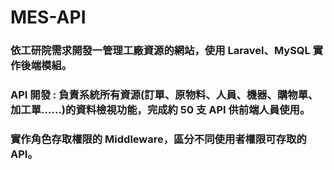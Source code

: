 # MES-API
### 依工研院需求開發一管理工廠資源的網站，使用 Laravel、MySQL 實作後端模組。
### API 開發 : 負責系統所有資源(訂單、原物料、人員、機器、購物單、加工單……)的資料檢視功能，完成約 50 支 API 供前端人員使用。
### 實作角色存取權限的 Middleware，區分不同使用者權限可存取的 API。

